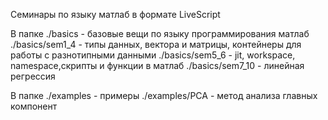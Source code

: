 Семинары по языку матлаб в формате LiveScript

В папке ./basics - базовые вещи по языку программирования матлаб
    ./basics/sem1_4 - типы данных,  вектора и матрицы, контейнеры для работы с разнотипными данными
    ./basics/sem5_6 - jit, workspace, namespace,скрипты и функции в матлаб
    ./basics/sem7_10 - линейная регрессия 

В папке ./examples - примеры
        ./examples/PCA - метод анализа главных компонент
